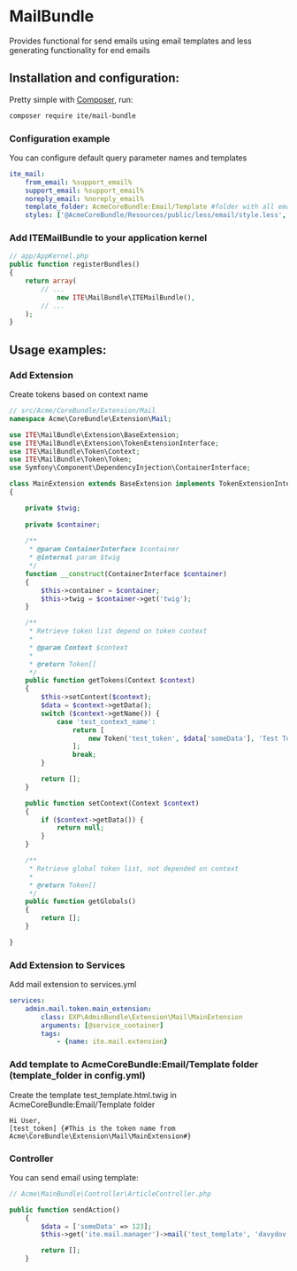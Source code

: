 # MailBundle
Provides functional for send emails using email templates and less generating functionality for end emails

## Installation and configuration:

Pretty simple with [Composer](http://packagist.org), run:

```sh
composer require ite/mail-bundle
```

<a name="configuration"></a>

### Configuration example

You can configure default query parameter names and templates

```yaml
ite_mail:
    from_email: %support_email%
    support_email: %support_email%
    noreply_email: %noreply_email%
    template_folder: AcmeCoreBundle:Email/Template #folder with all email templates
    styles: ['@AcmeCoreBundle/Resources/public/less/email/style.less', '@AcmeCoreBundle/Resources/public/less/email/style2.less'] #additional styles for email templates will be generated to inline styles in end email 
```

### Add ITEMailBundle to your application kernel

```php
// app/AppKernel.php
public function registerBundles()
{
    return array(
        // ...
            new ITE\MailBundle\ITEMailBundle(),
        // ...
    );
}
```

## Usage examples:

### Add Extension

Create tokens based on context name

```php
// src/Acme/CoreBundle/Extension/Mail
namespace Acme\CoreBundle\Extension\Mail;

use ITE\MailBundle\Extension\BaseExtension;
use ITE\MailBundle\Extension\TokenExtensionInterface;
use ITE\MailBundle\Token\Context;
use ITE\MailBundle\Token\Token;
use Symfony\Component\DependencyInjection\ContainerInterface;

class MainExtension extends BaseExtension implements TokenExtensionInterface
{

    private $twig;
    
    private $container;
    
    /**
     * @param ContainerInterface $container
     * @internal param $twig
     */
    function __construct(ContainerInterface $container)
    {
        $this->container = $container;
        $this->twig = $container->get('twig');
    }

    /**
     * Retrieve token list depend on token context
     *
     * @param Context $context
     *
     * @return Token[]
     */
    public function getTokens(Context $context)
    {
        $this->setContext($context);
        $data = $context->getData();
        switch ($context->getName()) {
            case 'test_context_name':
                return [
                    new Token('test_token', $data['someData'], 'Test Token'),
                ];
                break;
        }

        return [];
    }

    public function setContext(Context $context)
    {
        if ($context->getData()) {
            return null;
        }
    }

    /**
     * Retrieve global token list, not depended on context
     *
     * @return Token[]
     */
    public function getGlobals()
    {
        return [];
    }

} 
```

### Add Extension to Services

Add mail extension to services.yml
 
```yaml
services:
    admin.mail.token.main_extension:
        class: EXP\AdminBundle\Extension\Mail\MainExtension
        arguments: [@service_container]
        tags:
            - {name: ite.mail.extension}
```

### Add template to AcmeCoreBundle:Email/Template folder (template_folder in config.yml)

Create the template test_template.html.twig in AcmeCoreBundle:Email/Template folder

```jinja
Hi User,
[test_token] {#This is the token name from Acme\CoreBundle\Extension\Mail\MainExtension#}
```

### Controller

You can send email using template:

```php
// Acme\MainBundle\Controller\ArticleController.php

public function sendAction()
    {
        $data = ['someData' => 123];
        $this->get('ite.mail.manager')->mail('test_template', 'davydov.evgeniy.ite@gmail.com', 'Upgrade Complete', ['token_context' => new Context($data, 'test_context_name')]);

        return [];
    }

```

